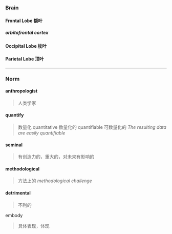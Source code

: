 ### Brain

#### Frontal Lobe 额叶

##### orbitofrontal cortex

#### Occipital Lobe 枕叶

#### Parietal Lobe 顶叶




---
### Norm

#### anthropologist

> 人类学家

#### quantify

> 数量化
> quantitative 数量化的 
> quantifiable 可数量化的 
> *The resulting data are easily quantifiable*

#### seminal

> 有创造力的，重大的，对未来有影响的

#### methodological

> 方法上的  *methodological challenge*
#### detrimental
> 不利的

embody
> 具体表现，体现


